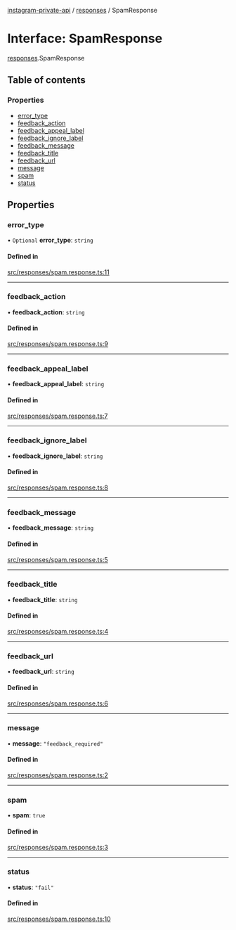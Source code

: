 [instagram-private-api](../../README.md) / [responses](../../modules/responses.md) / SpamResponse

# Interface: SpamResponse

[responses](../../modules/responses.md).SpamResponse

## Table of contents

### Properties

- [error\_type](SpamResponse.md#error_type)
- [feedback\_action](SpamResponse.md#feedback_action)
- [feedback\_appeal\_label](SpamResponse.md#feedback_appeal_label)
- [feedback\_ignore\_label](SpamResponse.md#feedback_ignore_label)
- [feedback\_message](SpamResponse.md#feedback_message)
- [feedback\_title](SpamResponse.md#feedback_title)
- [feedback\_url](SpamResponse.md#feedback_url)
- [message](SpamResponse.md#message)
- [spam](SpamResponse.md#spam)
- [status](SpamResponse.md#status)

## Properties

### error\_type

• `Optional` **error\_type**: `string`

#### Defined in

[src/responses/spam.response.ts:11](https://github.com/Nerixyz/instagram-private-api/blob/b3351b9/src/responses/spam.response.ts#L11)

___

### feedback\_action

• **feedback\_action**: `string`

#### Defined in

[src/responses/spam.response.ts:9](https://github.com/Nerixyz/instagram-private-api/blob/b3351b9/src/responses/spam.response.ts#L9)

___

### feedback\_appeal\_label

• **feedback\_appeal\_label**: `string`

#### Defined in

[src/responses/spam.response.ts:7](https://github.com/Nerixyz/instagram-private-api/blob/b3351b9/src/responses/spam.response.ts#L7)

___

### feedback\_ignore\_label

• **feedback\_ignore\_label**: `string`

#### Defined in

[src/responses/spam.response.ts:8](https://github.com/Nerixyz/instagram-private-api/blob/b3351b9/src/responses/spam.response.ts#L8)

___

### feedback\_message

• **feedback\_message**: `string`

#### Defined in

[src/responses/spam.response.ts:5](https://github.com/Nerixyz/instagram-private-api/blob/b3351b9/src/responses/spam.response.ts#L5)

___

### feedback\_title

• **feedback\_title**: `string`

#### Defined in

[src/responses/spam.response.ts:4](https://github.com/Nerixyz/instagram-private-api/blob/b3351b9/src/responses/spam.response.ts#L4)

___

### feedback\_url

• **feedback\_url**: `string`

#### Defined in

[src/responses/spam.response.ts:6](https://github.com/Nerixyz/instagram-private-api/blob/b3351b9/src/responses/spam.response.ts#L6)

___

### message

• **message**: ``"feedback_required"``

#### Defined in

[src/responses/spam.response.ts:2](https://github.com/Nerixyz/instagram-private-api/blob/b3351b9/src/responses/spam.response.ts#L2)

___

### spam

• **spam**: ``true``

#### Defined in

[src/responses/spam.response.ts:3](https://github.com/Nerixyz/instagram-private-api/blob/b3351b9/src/responses/spam.response.ts#L3)

___

### status

• **status**: ``"fail"``

#### Defined in

[src/responses/spam.response.ts:10](https://github.com/Nerixyz/instagram-private-api/blob/b3351b9/src/responses/spam.response.ts#L10)
